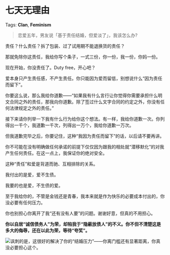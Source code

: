 # 七天无理由

Tags: **Clan**, **Feminism**

> 恋爱五年，男友说「基于责任结婚，但爱淡了」，我该怎么办?



责任？什么责任？拆了包装、过了试用期不能退换货的责任？

那就免除你这责任，我给你写个条子，一式三份，你一份，我一份，你妈一份。

现在开始，你没责任了。Duty free，开心吧？

爱本身只产生责任感，不产生责任。你只能因为爱而留低，别想说什么“因为责任而留下”。

你要这么说，那么我给你道歉——“如果我有什么言行让你觉得你需要承担什么明文合同之外的责任，那我向你道歉。除了签过什么文字合同的约定之外，你没有任何法律规定之外的责任。”

接下来请你列举一下我有什么行为给你这个想法。有一样，我给你道歉一次。你列得出一千个，我道歉一千次，列得出一万个，我给你道歉一万次。

但我道歉完毕之后，你要记住，这种“我因为责任而留下”的话，以后请不要再讲。

你不可能在没有明确做任何承诺的前提下仅仅因为跟我的相处就“潜移默化”的对我产生任何责任。在这一点上，我保证你的绝对安全。

这种“责任”和爱是背道而驰、互相排除的关系。

我付出的是爱，爱不生债。

我要的也是爱，不生债的爱。

至于我给你的，不管是金钱还是青春，我本来就是作为快乐的必要成本付出的，你没必要有任何压力。

你也别担心你离开了我“还有没有人要”的问题。谢谢好意，但真的不用担心。

**你以自居“诚信债务人”为荣，却陷我于“隐蔽放债人”的不义。你不但不清楚这是多大的侮辱，还在以此为荣，等待“夸奖”。**

![](https://pic1.zhimg.com/50/v2-dd0dec2a3e439b38373901a1556b532d_720w.jpg?source=2c26e567)讽刺的是，这很好的解决了你的“结婚压力”——你离门槛还有显著距离，你真没必要担心这个。



